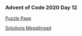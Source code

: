 ### Advent of Code 2020 Day 12

[Puzzle Page](https://adventofcode.com/2020/day/12)

[Solutions Megathread](https://www.reddit.com/r/adventofcode/comments/kbj5me/2020_day_12_solutions/)
